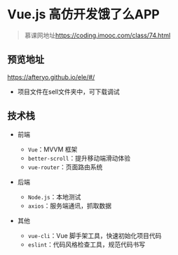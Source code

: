 # Vue.js 高仿开发饿了么APP

>慕课网地址<https://coding.imooc.com/class/74.html>

## 预览地址

<https://afteryo.github.io/ele/#/>

- 项目文件在sell文件夹中，可下载调试

## 技术栈

- 前端
  - `Vue`：MVVM 框架
  - `better-scroll`：提升移动端滑动体验
  - `vue-router`：页面路由系统

- 后端
  - `Node.js`：本地测试
  - `axios`：服务端通讯，抓取数据

- 其他
  - `vue-cli`：Vue 脚手架工具，快速初始化项目代码
  - `eslint`：代码风格检查工具，规范代码书写
